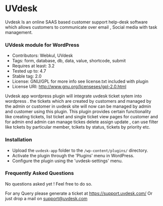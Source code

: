 # UVdesk
Uvdesk Is an online SAAS based customer support help-desk software which allows customers to communicate over email , Social media with task management.

### UVdesk module for WordPress
 -  Contributors: Webkul, UVdesk
 -  Tags: form, database, db, data, value, shortcode, submit
 - Requires at least: 3.2
 - Tested up to: 4.7
 - Stable tag: 2.0
 - License: GNU/GPL for more info see license.txt included with plugin
 - License URI: http://www.gnu.org/licenseses/gpl-2.0.html

Uvdesk app wordpress plugin will integrate uvdesk ticket sytem into wordpress . the tickets which are created by customers and managed by the admin or customer in uvdesk site will now can be managed by admin and customer using this plugin.
This plugin provides certain functionality like creating tickets, list ticket and single ticket view pages for customer and for admin end admin can manage tickes delete assign update , can use filter like tckets by particular member, tcikets by status, tickets by priority etc.

### Installation
- Upload the `uvdesk-app` folder to the `/wp-content/plugins/` directory.
- Activate the plugin through the 'Plugins' menu in WordPress.
- Configure the plugin using the 'uvdesk-settings' menu.

### Frequently Asked Questions
No questions asked yet !  Feel free to do so.

For any Query please generate a ticket at https://support.uvdesk.com/
Or just drop a mail on support@uvdesk.com